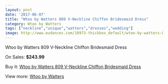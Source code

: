 ```yaml
---
layout: post
date: '2017-06-07'
title: "Wtoo by Watters 809 V-Neckline Chiffon Bridesmaid Dress"
category: Wtoo by Watters 
tags: ["neckline","unique","watters","dresses","wedding"]
image: http://www.eudances.com/10973-thickbox_default/wtoo-by-watters-809-v-neckline-chiffon-bridesmaid-dress.jpg
---
```

Wtoo by Watters 809 V-Neckline Chiffon Bridesmaid Dress

On Sales: **$243.99**
<a href="https://www.eudances.com/en/wtoo-by-watters/3502-wtoo-by-watters-809-v-neckline-chiffon-bridesmaid-dress.html"><amp-img layout="responsive" width="600" height="600" src="//www.eudances.com/10973-thickbox_default/wtoo-by-watters-809-v-neckline-chiffon-bridesmaid-dress.jpg" alt="Wtoo by Watters 809 V-Neckline Chiffon Bridesmaid Dress 0" /></a>
<a href="https://www.eudances.com/en/wtoo-by-watters/3502-wtoo-by-watters-809-v-neckline-chiffon-bridesmaid-dress.html"><amp-img layout="responsive" width="600" height="600" src="//www.eudances.com/10978-thickbox_default/wtoo-by-watters-809-v-neckline-chiffon-bridesmaid-dress.jpg" alt="Wtoo by Watters 809 V-Neckline Chiffon Bridesmaid Dress 1" /></a>
<a href="https://www.eudances.com/en/wtoo-by-watters/3502-wtoo-by-watters-809-v-neckline-chiffon-bridesmaid-dress.html"><amp-img layout="responsive" width="600" height="600" src="//www.eudances.com/10977-thickbox_default/wtoo-by-watters-809-v-neckline-chiffon-bridesmaid-dress.jpg" alt="Wtoo by Watters 809 V-Neckline Chiffon Bridesmaid Dress 2" /></a>
<a href="https://www.eudances.com/en/wtoo-by-watters/3502-wtoo-by-watters-809-v-neckline-chiffon-bridesmaid-dress.html"><amp-img layout="responsive" width="600" height="600" src="//www.eudances.com/10976-thickbox_default/wtoo-by-watters-809-v-neckline-chiffon-bridesmaid-dress.jpg" alt="Wtoo by Watters 809 V-Neckline Chiffon Bridesmaid Dress 3" /></a>
<a href="https://www.eudances.com/en/wtoo-by-watters/3502-wtoo-by-watters-809-v-neckline-chiffon-bridesmaid-dress.html"><amp-img layout="responsive" width="600" height="600" src="//www.eudances.com/10975-thickbox_default/wtoo-by-watters-809-v-neckline-chiffon-bridesmaid-dress.jpg" alt="Wtoo by Watters 809 V-Neckline Chiffon Bridesmaid Dress 4" /></a>
<a href="https://www.eudances.com/en/wtoo-by-watters/3502-wtoo-by-watters-809-v-neckline-chiffon-bridesmaid-dress.html"><amp-img layout="responsive" width="600" height="600" src="//www.eudances.com/10974-thickbox_default/wtoo-by-watters-809-v-neckline-chiffon-bridesmaid-dress.jpg" alt="Wtoo by Watters 809 V-Neckline Chiffon Bridesmaid Dress 5" /></a>

Buy it: [Wtoo by Watters 809 V-Neckline Chiffon Bridesmaid Dress](https://www.eudances.com/en/wtoo-by-watters/3502-wtoo-by-watters-809-v-neckline-chiffon-bridesmaid-dress.html "Wtoo by Watters 809 V-Neckline Chiffon Bridesmaid Dress")

View more: [Wtoo by Watters ](https://www.eudances.com/en/67-wtoo-by-watters "Wtoo by Watters ")